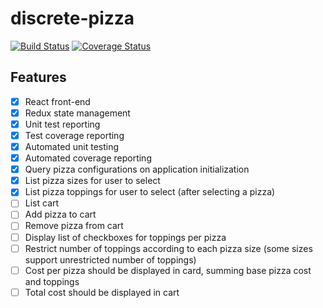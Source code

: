 # discrete-pizza

[![Build Status](https://travis-ci.org/ihsw/discrete-pizza.svg?branch=master)](https://travis-ci.org/ihsw/discrete-pizza)
[![Coverage Status](https://coveralls.io/repos/github/ihsw/discrete-pizza/badge.svg?branch=master)](https://coveralls.io/github/ihsw/discrete-pizza?branch=master)

## Features

- [x] React front-end
- [x] Redux state management
- [x] Unit test reporting
- [x] Test coverage reporting
- [x] Automated unit testing
- [x] Automated coverage reporting
- [x] Query pizza configurations on application initialization
- [x] List pizza sizes for user to select
- [x] List pizza toppings for user to select (after selecting a pizza)
- [ ] List cart
- [ ] Add pizza to cart
- [ ] Remove pizza from cart
- [ ] Display list of checkboxes for toppings per pizza
- [ ] Restrict number of toppings according to each pizza size (some sizes support unrestricted number of toppings)
- [ ] Cost per pizza should be displayed in card, summing base pizza cost and toppings
- [ ] Total cost should be displayed in cart
